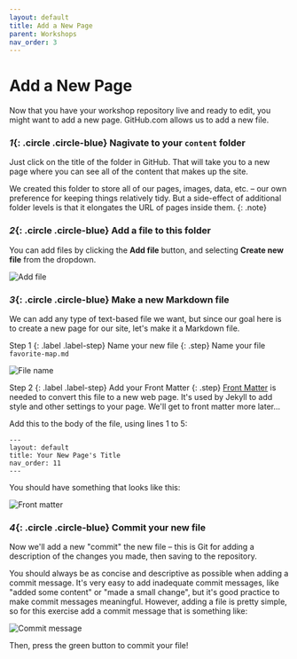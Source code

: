 ```yaml
---
layout: default
title: Add a New Page
parent: Workshops
nav_order: 3
---
```

# Add a New Page

Now that you have your workshop repository live and ready to edit, you might want to add a new page. GitHub.com allows us to add a new file.

### *1*{: .circle .circle-blue} Nagivate to your `content` folder
Just click on the title of the folder in GitHub. That will take you to a new page where you can see all of the content that makes up the site.

We created this folder to store all of our pages, images, data, etc. – our own preference for keeping things relatively tidy. But a side-effect of additional folder levels is that it elongates the URL of pages inside them.
{: .note}

### *2*{: .circle .circle-blue} Add a file to this folder
You can add files by clicking the **Add file** button, and selecting **Create new file** from the dropdown.

![Add file](../img/add-file.png)

### *3*{: .circle .circle-blue} Make a new Markdown file
We can add any type of text-based file we want, but since our goal here is to create a new page for our site, let's make it a Markdown file.

Step 1
{: .label .label-step}
Name your new file
{: .step}
Name your file `favorite-map.md`

![File name](../img/file-name.png)

Step 2
{: .label .label-step}
Add your Front Matter
{: .step}
[Front Matter](https://jekyllrb.com/docs/front-matter/) is needed to convert this file to a new web page. It's used by Jekyll to add style and other settings to your page. We'll get to front matter more later...

Add this to the body of the file, using lines 1 to 5:
```
---
layout: default
title: Your New Page's Title
nav_order: 11
---
```
You should have something that looks like this:

![Front matter](../img/front-matter.png)

### *4*{: .circle .circle-blue} Commit your new file
Now we'll add a new "commit" the new file – this is Git for adding a description of the changes you made, then saving to the repository.

You should always be as concise and descriptive as possible when adding a commit message. It's very easy to add inadequate commit messages, like "added some content" or "made a small change", but it's good practice to make commit messages meaningful. However, adding a file is pretty simple, so for this exercise add a commit message that is something like:

![Commit message](../img/commit-message.png)

Then, press the green button to commit your file!
